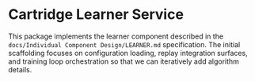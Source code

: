# Cartridge Learner Service

This package implements the learner component described in the `docs/Individual Component Design/LEARNER.md`
specification. The initial scaffolding focuses on configuration loading, replay integration surfaces, and
training loop orchestration so that we can iteratively add algorithm details.
